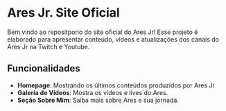# Ares Jr. Site Oficial

Bem vindo ao repositporio do site oficial do Ares Jr! Esse projeto é elaborado para apresentar conteúdo, vídeos e atualizações dos canais do Ares Jr na Twitch e Youtube.

## Funcionalidades

- **Homepage**: Mostrando os últimos conteúdos produzidos por Ares Jr
- **Galeria de Vídeos**: Mostra os vídeos e lives do Ares.
- **Seção Sobre Mim**: Saiba mais sobre Ares e sua jornada.
